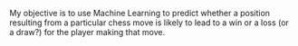 My objective is to use Machine Learning to predict whether a position resulting
from a particular chess move is likely to lead to a win or a loss (or a draw?)
for the player making that move.